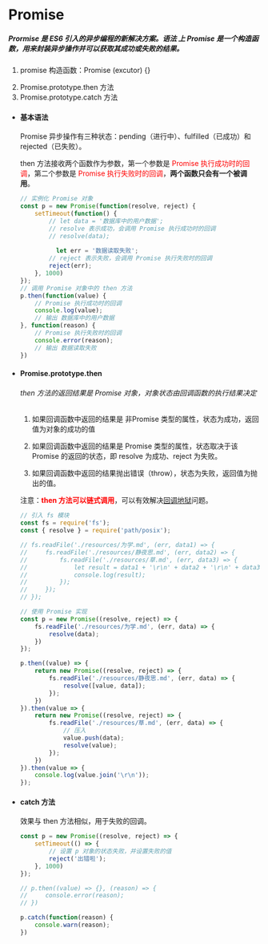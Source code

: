 # Promise

##### Prormise 是 ES6 引入的异步编程的新解决方案。语法 上 Promise 是一个构造函数，用来封装异步操作并可以获取其成功或失败的结果。

1. promise 构造函数：Promise (excutor) {}

2) Promise.prototype.then 方法
3) Promise.prototype.catch 方法

- #### 基本语法

  Promise 异步操作有三种状态：pending（进行中）、fulfilled（已成功）和 rejected（已失败）。

  then 方法接收两个函数作为参数，第一个参数是 <font color="red">Promise 执行成功时的回调</font>，第二个参数是 <font color="red">Promise 执行失败时的回调</font>，**两个函数只会有一个被调用**。

  ```js
  // 实例化 Promise 对象
  const p = new Promise(function(resolve, reject) {
      setTimeout(function() {
          // let data = '数据库中的用户数据';
          // resolve 表示成功，会调用 Promise 执行成功时的回调
          // resolve(data);
        
        	let err = '数据读取失败';
          // reject 表示失败，会调用 Promise 执行失败时的回调
          reject(err);
      }, 1000)
  });
  // 调用 Promise 对象中的 then 方法
  p.then(function(value) {
      // Promise 执行成功时的回调
      console.log(value);
      // 输出 数据库中的用户数据
  }, function(reason) {
      // Promise 执行失败时的回调
      console.error(reason);
      // 输出 数据读取失败
  })
  ```

  

- #### Promise.prototype.then

  ###### then 方法的返回结果是 Promise 对象，对象状态由回调函数的执行结果决定

  1. 如果回调函数中返回的结果是 非Promise 类型的属性，状态为成功，返回值为对象的成功的值

  2. 如果回调函数中返回的结果是 Promise 类型的属性，状态取决于该 Promise 的返回的状态，即 resolve 为成功、reject 为失败。

  3. 如果回调函数中返回的结果抛出错误（throw），状态为失败，返回值为抛出的值。

     

  注意：<font color="red">**then 方法可以链式调用**</font>，可以有效解决<u>回调地狱</u>问题。

  ```js
  // 引入 fs 模块
  const fs = require('fs');
  const { resolve } = require('path/posix');
  
  // fs.readFile('./resources/为学.md', (err, data1) => {
  //     fs.readFile('./resources/静夜思.md', (err, data2) => {
  //         fs.readFile('./resources/草.md', (err, data3) => {
  //             let result = data1 + '\r\n' + data2 + '\r\n' + data3;
  //             console.log(result);
  //         });
  //     });
  // });
  
  // 使用 Promise 实现
  const p = new Promise((resolve, reject) => {
      fs.readFile('./resources/为学.md', (err, data) => {
          resolve(data);
      })
  });
  
  p.then((value) => {
      return new Promise((resolve, reject) => {
          fs.readFile('./resources/静夜思.md', (err, data) => {
              resolve([value, data]);
          });
      })
  }).then(value => {
      return new Promise((resolve, reject) => {
          fs.readFile('./resources/草.md', (err, data) => {
              // 压入
              value.push(data);
              resolve(value);
          });
      })
  }).then(value => {
      console.log(value.join('\r\n'));
  });
  ```

  

- #### catch 方法

  效果与 then 方法相似，用于失败的回调。

  ```js
  const p = new Promise((resolve, reject) => {
      setTimeout(() => {
          // 设置 p 对象的状态失败，并设置失败的值
          reject('出错啦');
      }, 1000)
  });
  
  // p.then((value) => {}, (reason) => {
  //     console.error(reason);
  // })
  
  p.catch(function(reason) {
      console.warn(reason);
  })
  ```

  